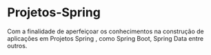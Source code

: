 # Projetos-Spring
Com a finalidade de aperfeiçoar os conhecimentos na construção de aplicações em Projetos Spring , como Spring Boot, Spring Data entre outros. 
